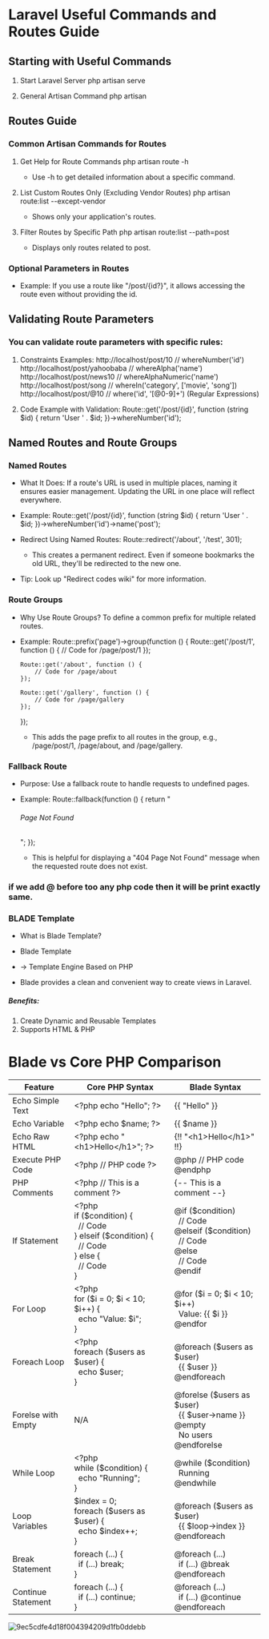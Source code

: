 
# Laravel Useful Commands and Routes Guide

## Starting with Useful Commands
1. Start Laravel Server
   php artisan serve

2. General Artisan Command
   php artisan


## Routes Guide

### Common Artisan Commands for Routes
1. Get Help for Route Commands
   php artisan route -h
   - Use -h to get detailed information about a specific command.

2. List Custom Routes Only (Excluding Vendor Routes)
   php artisan route:list --except-vendor
   - Shows only your application's routes.

3. Filter Routes by Specific Path
   php artisan route:list --path=post
   - Displays only routes related to post.


### Optional Parameters in Routes
- Example:
  If you use a route like "/post/{id?}", it allows accessing the route even without providing the id.


## Validating Route Parameters
### You can validate route parameters with specific rules:
1. Constraints Examples:
   http://localhost/post/10         // whereNumber('id')
   http://localhost/post/yahoobaba  // whereAlpha('name')
   http://localhost/post/news10     // whereAlphaNumeric('name')
   http://localhost/post/song       // whereIn('category', ['movie', 'song'])
   http://localhost/post/@10        // where('id', '[@0-9]+') (Regular Expressions)

2. Code Example with Validation:
   Route::get('/post/{id}', function (string $id) {
       return 'User ' . $id;
   })->whereNumber('id');


## Named Routes and Route Groups

### Named Routes
- What It Does:
  If a route's URL is used in multiple places, naming it ensures easier management. Updating the URL in one place will reflect everywhere.

- Example:
  Route::get('/post/{id}', function (string $id) {
      return 'User ' . $id;
  })->whereNumber('id')->name('post');

- Redirect Using Named Routes:
  Route::redirect('/about', '/test', 301);
  - This creates a permanent redirect. Even if someone bookmarks the old URL, they'll be redirected to the new one.

- Tip: Look up "Redirect codes wiki" for more information.


### Route Groups
- Why Use Route Groups?
  To define a common prefix for multiple related routes.

- Example:
  Route::prefix('page')->group(function () {
      Route::get('/post/1', function () {
          // Code for /page/post/1
      });

      Route::get('/about', function () {
          // Code for /page/about
      });

      Route::get('/gallery', function () {
          // Code for /page/gallery
      });
  });
  - This adds the page prefix to all routes in the group, e.g., /page/post/1, /page/about, and /page/gallery.


### Fallback Route
- Purpose:
  Use a fallback route to handle requests to undefined pages.

- Example:
  Route::fallback(function () {
      return "<h6>Page Not Found</h6>";
  });
  - This is helpful for displaying a "404 Page Not Found" message when the requested route does not exist.

### if we add @ before too any php code then it will be print exactly same.

### BLADE Template

- What is Blade Template?
- Blade Template
- → Template Engine Based on PHP

- Blade provides a clean and convenient way to create views in Laravel.

##### Benefits:
1. Create Dynamic and Reusable Templates
2. Supports HTML & PHP

<h1>Blade vs Core PHP Comparison</h1>
    <table>
        <thead>
            <tr>
                <th>Feature</th>
                <th>Core PHP Syntax</th>
                <th>Blade Syntax</th>
            </tr>
        </thead>
        <tbody>
            <tr>
                <td>Echo Simple Text</td>
                <td>&lt;?php echo "Hello"; ?&gt;</td>
                <td>{{ "Hello" }}</td>
            </tr>
            <tr>
                <td>Echo Variable</td>
                <td>&lt;?php echo $name; ?&gt;</td>
                <td>{{ $name }}</td>
            </tr>
            <tr>
                <td>Echo Raw HTML</td>
                <td>&lt;?php echo "&lt;h1&gt;Hello&lt;/h1&gt;"; ?&gt;</td>
                <td>{!! "&lt;h1&gt;Hello&lt;/h1&gt;" !!}</td>
            </tr>
            <tr>
                <td>Execute PHP Code</td>
                <td>&lt;?php // PHP code ?&gt;</td>
                <td>@php // PHP code @endphp</td>
            </tr>
            <tr>
                <td>PHP Comments</td>
                <td>&lt;?php // This is a comment ?&gt;</td>
                <td>{-- This is a comment --}</td>
            </tr>
            <tr>
                <td>If Statement</td>
                <td>
                    &lt;?php<br>
                    if ($condition) {<br>
                    &nbsp;&nbsp;// Code<br>
                    } elseif ($condition) {<br>
                    &nbsp;&nbsp;// Code<br>
                    } else {<br>
                    &nbsp;&nbsp;// Code<br>
                    }<br>
                </td>
                <td>
                    @if ($condition)<br>
                    &nbsp;&nbsp;// Code<br>
                    @elseif ($condition)<br>
                    &nbsp;&nbsp;// Code<br>
                    @else<br>
                    &nbsp;&nbsp;// Code<br>
                    @endif
                </td>
            </tr>
            <tr>
                <td>For Loop</td>
                <td>
                    &lt;?php<br>
                    for ($i = 0; $i &lt; 10; $i++) {<br>
                    &nbsp;&nbsp;echo "Value: $i";<br>
                    }<br>
                </td>
                <td>
                    @for ($i = 0; $i &lt; 10; $i++)<br>
                    &nbsp;&nbsp;Value: {{ $i }}<br>
                    @endfor
                </td>
            </tr>
            <tr>
                <td>Foreach Loop</td>
                <td>
                    &lt;?php<br>
                    foreach ($users as $user) {<br>
                    &nbsp;&nbsp;echo $user;<br>
                    }<br>
                </td>
                <td>
                    @foreach ($users as $user)<br>
                    &nbsp;&nbsp;{{ $user }}<br>
                    @endforeach
                </td>
            </tr>
            <tr>
                <td>Forelse with Empty</td>
                <td>N/A</td>
                <td>
                    @forelse ($users as $user)<br>
                    &nbsp;&nbsp;{{ $user->name }}<br>
                    @empty<br>
                    &nbsp;&nbsp;No users<br>
                    @endforelse
                </td>
            </tr>
            <tr>
                <td>While Loop</td>
                <td>
                    &lt;?php<br>
                    while ($condition) {<br>
                    &nbsp;&nbsp;echo "Running";<br>
                    }<br>
                </td>
                <td>
                    @while ($condition)<br>
                    &nbsp;&nbsp;Running<br>
                    @endwhile
                </td>
            </tr>
            <tr>
                <td>Loop Variables</td>
                <td>
                    $index = 0;<br>
                    foreach ($users as $user) {<br>
                    &nbsp;&nbsp;echo $index++;<br>
                    }
                </td>
                <td>
                    @foreach ($users as $user)<br>
                    &nbsp;&nbsp;{{ $loop->index }}<br>
                    @endforeach
                </td>
            </tr>
            <tr>
                <td>Break Statement</td>
                <td>
                    foreach (...) {<br>
                    &nbsp;&nbsp;if (...) break;<br>
                    }
                </td>
                <td>
                    @foreach (...)<br>
                    &nbsp;&nbsp;if (...) @break<br>
                    @endforeach
                </td>
            </tr>
            <tr>
                <td>Continue Statement</td>
                <td>
                    foreach (...) {<br>
                    &nbsp;&nbsp;if (...) continue;<br>
                    }
                </td>
                <td>
                    @foreach (...)<br>
                    &nbsp;&nbsp;if (...) @continue<br>
                    @endforeach
                </td>
            </tr>
        </tbody>
    </table>

![9ec5cdfe4d18f004394209d1fb0ddebb](https://github.com/user-attachments/assets/dce7f3ae-f123-454b-b782-83edaa7744cb)


